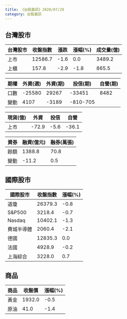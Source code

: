 ```yaml
---
title: 《台股晨訊》2020/07/29
category: 台股晨訊
---
```


台灣股市
----------------------

台灣股市|收盤指數|漲跌|漲幅(%)|成交量(億)
---|---|---|---|---
上市|12586.7|-1.6|0.0|3489.2
上櫃|157.8|-2.9|-1.8|865.5

期權|外資(選)|外資(期)|投信(期)|自營(期)
---|---|---|---|---
口數|-25580|29267|-33451|8482
變動|4107|-3189|-810-705

現貨(億)|外資|投信|自營
---|---|---|---
上市|-72.9|-5.6|-36.1

資券|融資(億元)|融券(萬張)
---|---|---
餘額|1388.8|70.8
變動|-11.2|0.5

國際股市
------------------

國際股市|收盤指數|漲幅(%)
---|---|---
道瓊|26379.3|-0.8
S&P500|3218.4|-0.7
Nasdaq|10402.1|-1.3
費城半導體|2060.4|-2.1
德國|12835.3|0.0
法國|4928.9|-0.2
上海綜合|3228.0|0.7

商品
---------------

商品|收盤價|漲幅(%)
--|--|--
黃金|1932.0|-0.5
原油|41.0|-1.4
